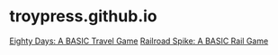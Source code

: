 # troypress.github.io
<a href="https://github.com/Geddd/troypress.github.io/blob/main/80_Days.html">Eighty Days: A BASIC Travel Game</a>
<a href="https://github.com/Geddd/troypress.github.io/blob/main/railroad_spike.html">Railroad Spike: A BASIC Rail Game</a>
